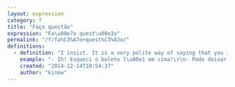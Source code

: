 ```yaml
---
layout: expression
category: f
title: "Faço questão"
expression: "Fa\u00e7o quest\u00e3o"
permalink: "/f/fa%C3%A7o+quest%C3%A3o/"
definitions:
  - definition: "I insist. It is a very polite way of saying that you insist on doing some favor. \r\n\r\nYou can use it when you want to let someone else to sit on your place (like on buses, metro, etc) and s/he denies saying that she isn't tired or doesn't need.\r\n\r\nSimilarly, when you volunteer to do something and others say that you don't need to. You just say \"Fa\u00e7o quest\u00e3o\", or \"Eu fa\u00e7o quest\u00e3o\", and they will understand that you really mean it."
    example: "- Ih! Esqueci o boleto l\u00e1 em cima!\r\n- Pode deixar que eu pego.\r\n- Ah, n\u00e3o precisa n\u00e3o. Deixa pra l\u00e1.\r\n- Pode deixar. Fa\u00e7o quest\u00e3o."
    created: "2014-12-14T18:54:37"
    author: "kinow"
---
```

